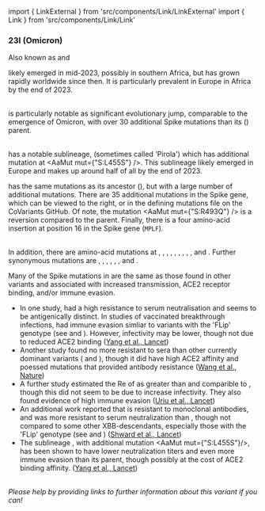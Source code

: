 import { LinkExternal } from 'src/components/Link/LinkExternal'
import { Link } from 'src/components/Link/Link'




<MdxContent filepath="VoCHeader.md" />

### 23I (Omicron)
Also known as <VarOrLin name="23I (Omicron)" invert={true}/> and <Who name="Omicron" />

<MdxContent filepath="OmicronHeader.md" />

<VarOrLin name="23I (Omicron)"/> likely emerged in mid-2023, possibly in southern Africa, but has grown rapidly worldwide since then. It is particularly prevalent in Europe in Africa by the end of 2023.
<br/><br/>

<VarOrLin name="23I (Omicron)" prefix=""/> is particularly notable as significant evolutionary jump, comparable to the emergence of Omicron, with over 30 additional Spike mutations than its <VarOrLin name="21L (Omicron)" prefix=""/> (<Lin name="BA.2" />) parent.
<br/>
<br/>

<VarOrLin name="23I (Omicron)" prefix=""/> has a notable sublineage, <Lin name="JN.1" /> (sometimes called 'Pirola') which has additional mutation at <AaMut mut={"S:L455S"} />. This sublineage likely emerged in Europe and makes up around half of all <VarOrLin name="23I (Omicron)" prefix=""/> by the end of 2023.

<VarOrLin name="23I (Omicron)" prefix=""/> has the same mutations as its ancestor <VarOrLin name="21L (Omicron)" prefix=""/> (<Lin name="BA.2" />), but with a large number of additional mutations. There are 35 additional mutations in the Spike gene, which can be viewed to the right, or in the <LinkExternal href="https://github.com/hodcroftlab/covariants/blob/master/defining_mutations/23I.Omicron.tsv">defining mutations file</LinkExternal> on the CoVariants GitHub. Of note, the mutation <AaMut mut={"S:R493Q"} /> is a reversion compared to the <VarOrLin name="21L (Omicron)" prefix=""/> parent. Finally, there is a four amino-acid insertion at position 16 in the Spike gene (<code>MPLF</code>).

<br/>
In addition, there are amino-acid mutations at <AaMut mut={"ORF1a:A211D"} />, <AaMut mut={"ORF1a:V1056L"} />, <AaMut mut={"ORF1a:N2526S"} />, <AaMut mut={"ORF1a:A2710T"} />, <AaMut mut={"ORF1a:V3593F"} />, <AaMut mut={"ORF1a:T4175I"} />, <AaMut mut={"M:D3H"} />, <AaMut mut={"M:T30A"} />, <AaMut mut={"M:A104V"} />, and <AaMut mut={"M:Q229K"} />. Further synonymous mutations are <NucMut mut="C8293T" />, <NucMut mut="T13339C" />, <NucMut mut="T15756A" />, <NucMut mut="A18492G" />, <NucMut mut="C21622T" />, <NucMut mut="C25207T" />, and <NucMut mut="C26681T" />. 
<br/>

Many of the Spike mutations in <VarOrLin name="23I (Omicron)" prefix=""/> are the same as those found in other variants and associated with increased transmission, ACE2 receptor binding, and/or immune evasion. 

- In one study, <VarOrLin name="23I (Omicron)" prefix=""/> had a high resistance to serum neutralisation and seems to be antigenically distinct. In studies of vaccinated breakthrough infections, <VarOrLin name="23I (Omicron)" prefix=""/> had immune evasion simliar to variants with the 'FLip' genotype (see <VarOrLin name="23G (Omicron)" prefix=""/> and <VarOrLin name="23H (Omicron)" prefix=""/>). However, infectivity may be lower, though not due to reduced ACE2 binding ([Yang et al., Lancet](https://www.thelancet.com/journals/laninf/article/PIIS1473-3099(23)00573-X/fulltext))
- Another study found <VarOrLin name="23I (Omicron)" prefix=""/> no more resistant to sera than other currently dominant variants (<VarOrLin name="23A (Omicron)" prefix=""/> and <VarOrLin name="23F (Omicron)" prefix=""/>), though it did have high ACE2 affinity and poessed mutations that provided antibody resistance ([Wang et al., Nature](https://www.nature.com/articles/s41586-023-06750-w)) 
- A further study estimated the Re of <VarOrLin name="23I (Omicron)" prefix=""/> as greater than <VarOrLin name="23A (Omicron)" prefix=""/> and comparible to <VarOrLin name="23F (Omicron)" prefix=""/>, though this did not seem to be due to increase infectivity. They also found evidence of high immune evasion ([Uriu et al., Lancet](https://www.thelancet.com/journals/laninf/article/PIIS1473-3099(23)00575-3/fulltext))
- An additional work reported that <VarOrLin name="23I (Omicron)" prefix=""/> is resistant to monoclonal antibodies, and was more resistant to serum neutralization than <VarOrLin name="23A (Omicron)" prefix=""/>, though not compared to some other XBB-descendants, especially those with the 'FLip' genotype (see <VarOrLin name="23G (Omicron)" prefix=""/> and <VarOrLin name="23H (Omicron)" prefix=""/>) ([Shward et al., Lancet](https://www.thelancet.com/journals/laninf/article/PIIS1473-3099(23)00588-1/fulltext))
- The sublineage <Lin name="JN.1" />, with additional mutation <AaMut mut={"S:L455S"}/>, has been shown to have lower neutralization titers and even more immune evasion than its parent, though possibly at the cost of ACE2 binding affinity. ([Yang et al., Lancet](https://www.thelancet.com/journals/laninf/article/PIIS1473-3099(23)00744-2/fulltext))

<br/>
<i>Please help by providing links to further information about this variant if you can!</i>




